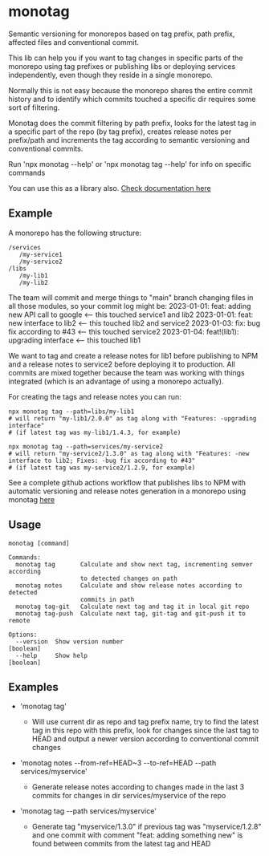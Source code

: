 # monotag

Semantic versioning for monorepos based on tag prefix, path prefix, affected files and conventional commit.

This lib can help you if you want to tag changes in specific parts of the monorepo using tag prefixes or publishing libs or deploying services independently, even though they reside in a single monorepo.

Normally this is not easy because the monorepo shares the entire commit history and to identify which commits touched a specific dir requires some sort of filtering.

Monotag does the commit filtering by path prefix, looks for the latest tag in a specific part of the repo (by tag prefix), creates release notes per prefix/path and increments the tag according to semantic versioning and conventional commits.

Run 'npx monotag --help' or 'npx monotag tag --help' for info on specific commands

You can use this as a library also. [Check documentation here](lib.md)

## Example

A monorepo has the following structure:

```
/services
   /my-service1
   /my-service2
/libs
   /my-lib1
   /my-lib2
```

The team will commit and merge things to "main" branch changing files in all those modules, so your commit log might be:
2023-01-01: feat: adding new API call to google <-- this touched service1 and lib2
2023-01-01: feat: new interface to lib2         <-- this touched lib2 and service2
2023-01-03: fix: bug fix according to #43       <-- this touched service2
2023-01-04: feat!(lib1): upgrading interface    <-- this touched lib1

We want to tag and create a release notes for lib1 before publishing to NPM and a release notes to service2 before deploying it to production. All commits are mixed together because the team was working with things integrated (which is an advantage of using a monorepo actually).

For creating the tags and release notes you can run:

```
npx monotag tag --path=libs/my-lib1
# will return "my-lib1/2.0.0" as tag along with "Features: -upgrading interface"
# (if latest tag was my-lib1/1.4.3, for example)

npx monotag tag --path=services/my-service2
# will return "my-service2/1.3.0" as tag along with "Features: -new interface to lib2; Fixes: -bug fix according to #43"
# (if latest tag was my-service2/1.2.9, for example)

```

See a complete github actions workflow that publishes libs to NPM with automatic versioning and release notes generation in a monorepo using monotag [here](https://github.com/flaviostutz/idempotender/tree/main/.github/workflows)

## Usage

```text
monotag [command]

Commands:
  monotag tag       Calculate and show next tag, incrementing semver according
                    to detected changes on path
  monotag notes     Calculate and show release notes according to detected
                    commits in path
  monotag tag-git   Calculate next tag and tag it in local git repo
  monotag tag-push  Calculate next tag, git-tag and git-push it to remote

Options:
  --version  Show version number                                       [boolean]
  --help     Show help                                                 [boolean]

```

## Examples

- 'monotag tag'
  - Will use current dir as repo and tag prefix name, try to find the latest tag in this repo with this prefix, look for changes since the last tag to HEAD and output a newer version according to conventional commit changes
  
- 'monotag notes --from-ref=HEAD~3 --to-ref=HEAD --path services/myservice'
  - Generate release notes according to changes made in the last 3 commits for changes in dir services/myservice of the repo

- 'monotag tag --path services/myservice'
  - Generate tag "myservice/1.3.0" if previous tag was "myservice/1.2.8" and one commit with comment "feat: adding something new" is found between commits from the latest tag and HEAD
